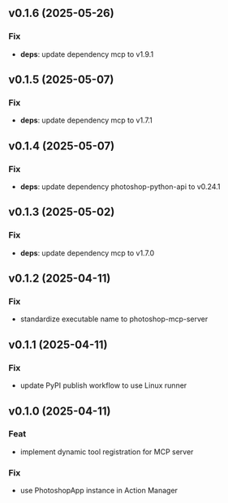 ## v0.1.6 (2025-05-26)

### Fix

- **deps**: update dependency mcp to v1.9.1

## v0.1.5 (2025-05-07)

### Fix

- **deps**: update dependency mcp to v1.7.1

## v0.1.4 (2025-05-07)

### Fix

- **deps**: update dependency photoshop-python-api to v0.24.1

## v0.1.3 (2025-05-02)

### Fix

- **deps**: update dependency mcp to v1.7.0

## v0.1.2 (2025-04-11)

### Fix

- standardize executable name to photoshop-mcp-server

## v0.1.1 (2025-04-11)

### Fix

- update PyPI publish workflow to use Linux runner

## v0.1.0 (2025-04-11)

### Feat

- implement dynamic tool registration for MCP server

### Fix

- use PhotoshopApp instance in Action Manager
